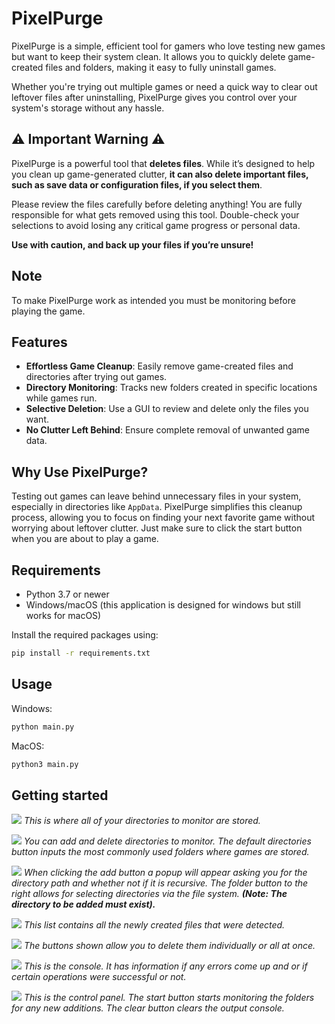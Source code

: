 # PixelPurge

PixelPurge is a simple, efficient tool for gamers who love testing new games but want to keep their system clean. It allows you to quickly delete game-created files and folders, making it easy to fully uninstall games.

Whether you're trying out multiple games or need a quick way to clear out leftover files after uninstalling, PixelPurge gives you control over your system's storage without any hassle.

## ⚠️ Important Warning ⚠️
PixelPurge is a powerful tool that **deletes files**. While it’s designed to help you clean up game-generated clutter, **it can also delete important files, such as save data or configuration files, if you select them**.

Please review the files carefully before deleting anything! You are fully responsible for what gets removed using this tool. Double-check your selections to avoid losing any critical game progress or personal data.

**Use with caution, and back up your files if you’re unsure!**

## Note
To make PixelPurge work as intended you must be monitoring before playing the game.



## Features

- **Effortless Game Cleanup**: Easily remove game-created files and directories after trying out games.
- **Directory Monitoring**: Tracks new folders created in specific locations while games run.
- **Selective Deletion**: Use a GUI to review and delete only the files you want.
- **No Clutter Left Behind**: Ensure complete removal of unwanted game data.


## Why Use PixelPurge?

Testing out games can leave behind unnecessary files in your system, especially in directories like `AppData`. PixelPurge simplifies this cleanup process, allowing you to focus on finding your next favorite game without worrying about leftover clutter.
Just make sure to click the start button when you are about to play a game.


## Requirements

- Python 3.7 or newer
- Windows/macOS (this application is designed for windows but still works for macOS)

Install the required packages using:
```bash
pip install -r requirements.txt
```

## Usage
Windows:
```bash
python main.py
```
MacOS:
```bash
python3 main.py
```

## Getting started
![](ignore/listtree.png)
*This is where all of your directories to monitor are stored.*

![](ignore/directories_to_monitor.png)
*You can add and delete directories to monitor. The default directories button inputs the most commonly used folders where games are stored.*

![](ignore/adding.png)
*When clicking the add button a popup will appear asking you for the directory path and whether not if it is recursive. The folder button to the right allows for selecting directories via the file system. **(Note: The directory to be added must exist).***

![](ignore/listbox.png)
*This list contains all the newly created files that were detected.*

![](ignore/listbox_buttons.png)
*The buttons shown allow you to delete them individually or all at once.*

![](ignore/console.png)
*This is the console. It has information if any errors come up and or if certain operations were successful or not.*

![](ignore/control%20panel.png)
*This is the control panel. The start button starts monitoring the folders for any new additions. The clear button clears the output console.*